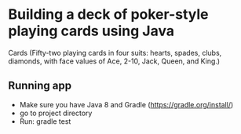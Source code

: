 # Building a deck of poker-style playing cards using Java

Cards (Fifty-two playing cards in four suits: hearts, spades, clubs, diamonds, with
face values of Ace, 2-10, Jack, Queen, and King.)


## Running app
* Make sure you have Java 8 and Gradle (https://gradle.org/install/)
* go to project directory 
* Run: gradle test 



